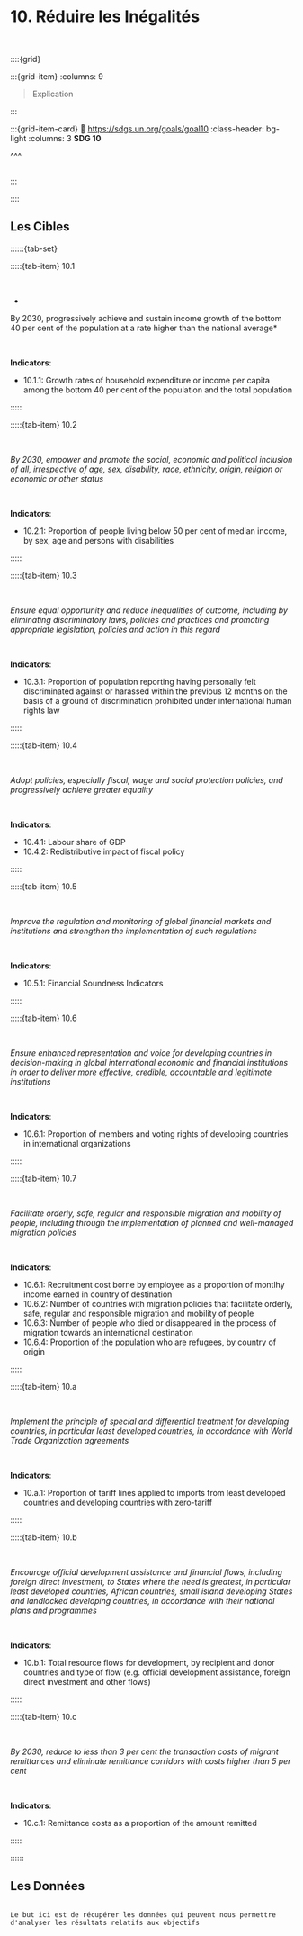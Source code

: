 # 10. Réduire les Inégalités

<br>

::::{grid}

:::{grid-item}
:columns: 9

> Explication


:::

:::{grid-item-card}
:link: https://sdgs.un.org/goals/goal10
:class-header: bg-light
:columns: 3
**SDG 10**

^^^

```{image} ../../_static/Images/F-SDG-Icons-2019-WEB/F-WEB-Goal-10.png

```

:::

::::

## Les Cibles

::::::{tab-set} 

:::::{tab-item} 10.1

<br>

*
By 2030, progressively achieve and sustain income growth of the bottom 40 per cent of the population at a rate higher than the national average*

<br>

**Indicators**:

- 10.1.1: Growth rates of household expenditure or income per capita among the bottom 40 per cent of the population and the total population

:::::

:::::{tab-item} 10.2

<br>

*By 2030, empower and promote the social, economic and political inclusion of all, irrespective of age, sex, disability, race, ethnicity, origin, religion or economic or other status*

<br>

**Indicators**:

- 10.2.1: Proportion of people living below 50 per cent of median income, by sex, age and persons with disabilities


:::::

:::::{tab-item} 10.3

<br>

*Ensure equal opportunity and reduce inequalities of outcome, including by eliminating discriminatory laws, policies and practices and promoting appropriate legislation, policies and action in this regard*

<br>

**Indicators**:
    
- 10.3.1: Proportion of population reporting having personally felt discriminated against or harassed within the previous 12 months on the basis of a ground of discrimination prohibited under international human rights law


:::::

:::::{tab-item} 10.4

<br>

*Adopt policies, especially fiscal, wage and social protection policies, and progressively achieve greater equality*

<br>

**Indicators**:

- 10.4.1: Labour share of GDP
- 10.4.2: Redistributive impact of fiscal policy
    
:::::

:::::{tab-item} 10.5

<br>

*Improve the regulation and monitoring of global financial markets and institutions and strengthen the implementation of such regulations*

<br>

**Indicators**:

- 10.5.1: Financial Soundness Indicators

    
:::::

:::::{tab-item} 10.6

<br>

*Ensure enhanced representation and voice for developing countries in decision-making in global international economic and financial institutions in order to deliver more effective, credible, accountable and legitimate institutions*

<br>

**Indicators**:

- 10.6.1: Proportion of members and voting rights of developing countries in international organizations

    
:::::

:::::{tab-item} 10.7

<br>

*Facilitate orderly, safe, regular and responsible migration and mobility of people, including through the implementation of planned and well-managed migration policies*

<br>

**Indicators**:

- 10.6.1: Recruitment cost borne by employee as a proportion of montlhy income earned in country of destination
- 10.6.2: Number of countries with migration policies that facilitate orderly, safe, regular and responsible migration and mobility of people
- 10.6.3: Number of people who died or disappeared in the process of migration towards an international destination
- 10.6.4: Proportion of the population who are refugees, by country of origin

    
:::::

:::::{tab-item} 10.a

<br>

*Implement the principle of special and differential treatment for developing countries, in particular least developed countries, in accordance with World Trade Organization agreements*

<br>

**Indicators**:

- 10.a.1: Proportion of tariff lines applied to imports from least developed countries and developing countries with zero-tariff

:::::

:::::{tab-item} 10.b

<br>

*Encourage official development assistance and financial flows, including foreign direct investment, to States where the need is greatest, in particular least developed countries, African countries, small island developing States and landlocked developing countries, in accordance with their national plans and programmes*

<br>

**Indicators**:

- 10.b.1: Total resource flows for development, by recipient and donor countries and type of flow (e.g. official development assistance, foreign direct investment and other flows)



:::::

:::::{tab-item} 10.c

<br>

*By 2030, reduce to less than 3 per cent the transaction costs of migrant remittances and eliminate remittance corridors with costs higher than 5 per cent*

<br>

**Indicators**:

- 10.c.1: Remittance costs as a proportion of the amount remitted



:::::

::::::

## Les Données

```{note}

Le but ici est de récupérer les données qui peuvent nous permettre d'analyser les résultats relatifs aux objectifs

```